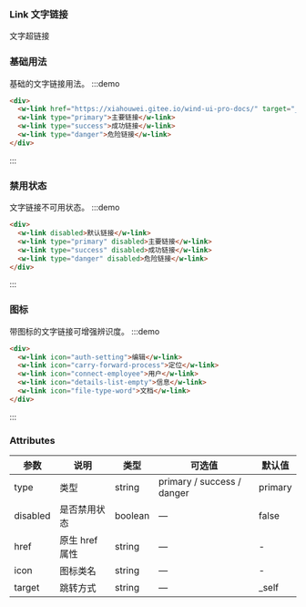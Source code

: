 ### Link 文字链接

文字超链接

### 基础用法
基础的文字链接用法。
:::demo
```html
<div>
  <w-link href="https://xiahouwei.gitee.io/wind-ui-pro-docs/" target="_blank">默认链接</w-link>
  <w-link type="primary">主要链接</w-link>
  <w-link type="success">成功链接</w-link>
  <w-link type="danger">危险链接</w-link>
</div>
```
:::

### 禁用状态
文字链接不可用状态。
:::demo
```html
<div>
  <w-link disabled>默认链接</w-link>
  <w-link type="primary" disabled>主要链接</w-link>
  <w-link type="success" disabled>成功链接</w-link>
  <w-link type="danger" disabled>危险链接</w-link>
</div>
```
:::


### 图标

带图标的文字链接可增强辨识度。
:::demo
```html
<div>
  <w-link icon="auth-setting">编辑</w-link>
  <w-link icon="carry-forward-process">定位</w-link>
  <w-link icon="connect-employee">用户</w-link>
  <w-link icon="details-list-empty">信息</w-link>
  <w-link icon="file-type-word">文档</w-link>
</div>
```
:::

### Attributes

| 参数           | 说明                           | 类型      | 可选值                               | 默认值  |
| -------------- | ------------------------------ | --------- | ------------------------------------ | ------- |
| type           | 类型                   | string  | primary / success  / danger  |   primary
| disabled       | 是否禁用状态                       | boolean | —                                    | false   |
| href           | 原生 href 属性                     | string  | —                                    | -       |
| icon           | 图标类名                       | string  | —                                    | -       |
| target           | 跳转方式                       | string  | —                                    |  _self     |
